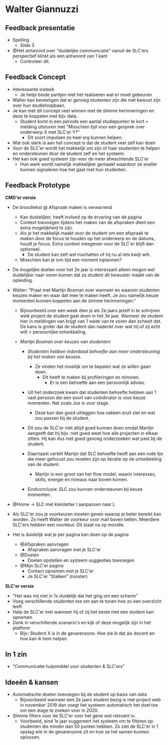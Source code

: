 # Walter Giannuzzi

## Feedback presentatie

* Spelling
  * Slide 3 
* @Het antwoord over "duidelijke communicatie" vanuit de SLC'ers perspectief klinkt als een antwoord van 1 kant
  * Controleer dit.

## Feedback Concept

* Interessante insteek
  * Je helpt beide partijen met het realiseren wat er moet gebeuren
* Walter kan bevestigen dat er genoeg studenten zijn die niet bewust zijn over hun studieloopbaan.
* Je kan met dit concept veel winnen met de slimme herinneringen en deze te koppelen met bijv data.
  * Student komt in een periode een aantal studiepunten te kort = melding uitsturen met "Misschien tijd voor een gesprek over onderwerp X met SLC'er Y?"
    * Dit soort impulsen zo heel erg kunnen helpen.
* Wat ook sterk is aan het concept is dat de student veel zelf kan doen
* Voor de SLC'er wordt het makkelijk om zijn of haar studenten te helpen en ondersteunen door de student zelf en het systeem.
* Het kan ook goed systeem zijn voor de meer afwachtende SLC'er
  * Hun werk wordt namelijk makkelijker gemaakt waardoor ze  sneller kunnen signaleren hoe het gaat met hun studenten.

## Feedback Prototype

**CMD'er versie**

* De broodtekst @ Afspraak maken is verwarrend
  * Kan duidelijker, heeft invloed op de ervaring van de pagina
  * Context toevoegen tijdens het maken van de afspraken dient een extra mogelijkheid te zijn.
  * Als je het makkelijk maakt voor de student om een afspraak te maken door de focus te houden op het onderwerp en de datums, houdt je focus. Extra context meegeven voor de SLC'er blijft dan optioneel.
    * De student kan zelf wel inschatten of hij nu al iets kwijt wilt.
  * Misschien kan je ivm tijd een moment inplannen? 
* De mogelijke doelen voor het 2e jaar is interessant alleen mogen wel duidelijker naar voren komen dat ze student dit bewuster maakt van de opleiding.
* Walter: "Praat met Martijn Bosman over wanneer en waarom studenten keuzes maken en waar dat mee te maken heeft. Je zou namelijk keuze momenten kunnen koppelen aan de slimme herinneringen."

  * Bijvoorbeeld over een week dien je als 2e jaars jezelf in te schrijven welk project de student gaat doen in het 3e jaar. Wanneer de student hier in meldingen van krijgt van 1 week van te voren dan scheelt dat. De kans is groter dat de student dan nadenkt over wat hij of zij echt wilt &gt; persoonlijke ontwikkeling.



  * _Martijn Bosman over keuzes van studenten:_
    * _Studenten hebben inderdaad behoefte aan meer ondersteuning bij het maken van keuzes._

      * Ze vinden het moeilijk om te bepalen wat ze willen gaan doen.
        * Dit heeft te maken bij profileringen en minoren.
          * Er is een behoefte aan een persoonlijk advies.

    * Uit het onderzoek kwam dat studenten behoefte hebben aan 1 vast persoon die een soort van coördinator is voor keuze momenten. Net zoals Jos is voor stage.

      * Deze kan dan goed uitleggen hoe vakken eruit ziet en wat zou passen bij de student.

    * Dit zou de SLC'er niet altijd goed kunnen doen omdat Martijn aangeeft dat hij bijv. niet goed weet hoe alle projecten in elkaar zitten. Hij kan dus niet goed genoeg onderzoeken wat past bij de student. 
    * Daarnaast vertelt Martijn dat SLC behoefte heeft aan een rode lijn die meer gefocust zou moeten zijn op iteratie op de ontwikkeling van de student.

      * Martijn is een groot van het flow model, waarin interesses, skills, energie en niveaus naar boven komen.

    * Eindconclusie: SLC zou kunnen ondersteunen bij keuze momenten. 

* @Home -&gt; SLC met kleinletter l aanpassen naar L
* Als SLC'er zou je voorkeuren moeten geven waarop je beter bereikt kan worden. Zo heeft Walter de voorkeur voor mail boven bellen. Meerdere SLC'ers hebben een voorkeur. Dit staat oa op moodle. 
* Het is duidelijk wat je per pagina kan doen op de pagina
  * @Afspraken aanvragen
    * Afspraken aanvragen met je SLC'er
  * @Doelen
    * Doelen opstellen en systeem suggesties toevoegen
  * @Mijn SLC'er pagina
    * Contact opnemen met je SLC'er
    * Je SLC'er "Stalken" \(rooster\)

**SLC'er versie**

* "Het was mij niet in 1x duidelijk dat het ging om een scherm"
* Voeg verschillende studenten toe om aan te tonen hoe zo een overzicht leeft
* Help de SLC'er met wanneer hij of zij het beste met een student kan opnemen
* Denk in verschillende scenario's en kijk of deze mogelijk zijn in het platform
  * Bijv: Student X is in de gevarenzone. Hoe zie ik dat als docent en hoe kan ik hem helpen

## In 1 zin

* "Communicatie hulpmiddel voor studenten & SLC'ers"

## Ideeën & kansen

* Automatische doelen toevoegen bij de student op basis van data
  * Bijvoorbeeld wanneer een 2e jaars student bezig is met project web in november 2019 dan voegt het systeem automatisch het doel toe om een stage te zoeken voor in 2020.
* Slimme filters voor de SLC'er voor het gene wat relevant is:
  * Voorbeeld, eind 1e jaar suggereert het systeem om te filteren op studenten die minder dan 50 punten hebben. Zo ziet de SLC'er in 1 opslag wie in de gevarenzone zit en hoe ze het samen kunnen oplossen.

